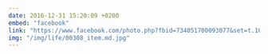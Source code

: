 ```yaml
---
date: 2016-12-31 15:20:09 +0200
embed: "facebook"
link: "https://www.facebook.com/photo.php?fbid=734051700093077&set=t.100003186531392&type=3&theater"
img: "/img/life/00308_item.md.jpg"
---
```

